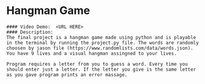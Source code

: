 # Hangman Game
    #### Video Demo:  <URL HERE>
    #### Description:
    The final project is a hangman game made using python and is playable in the terminal by running the project.py file. The words are randomly choosen by jason file (https://www.randomlists.com/data/words.json). You have 9 lives and a visual hangman assingned to your lives. 

    Program requires a letter from you to guess a word. Every time you should enter just a letter. If the letter you give is the same letter as you gave program prints an error massage. 
